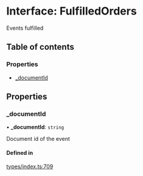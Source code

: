 # Interface: FulfilledOrders

Events fulfilled

## Table of contents

### Properties

- [\_documentId](FulfilledOrders.md#_documentid)

## Properties

### \_documentId

• **\_documentId**: `string`

Document id of the event

#### Defined in

[types/index.ts:709](https://github.com/nevermined-io/components-catalog/blob/ca4c968/catalog/src/types/index.ts#L709)
